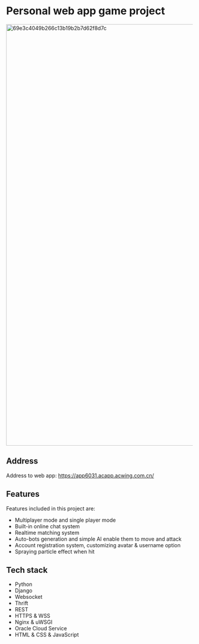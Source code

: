 # Personal web app game project 
<img width="1136" alt="69e3c4049b266c13b19b2b7d62f8d7c" src="https://github.com/FLAenS/Django_App/assets/145291657/841e3857-1f14-4036-ae5c-91fd451344bb">

## Address

Address to web app: https://app6031.acapp.acwing.com.cn/


## Features

Features included in this project are:

-   Multiplayer mode and single player mode
-   Built-in online chat system
-   Realtime matching system
-   Auto-bots generation and simple AI enable them to move and attack
-   Account registration system, customizing avatar & username option
-   Spraying particle effect when hit
  

## Tech stack

-   Python
-   Django
-   Websocket
-   Thrift
-   REST
-   HTTPS & WSS
-   Nginx & uWSGI
-   Oracle Cloud Service
-   HTML & CSS & JavaScript
